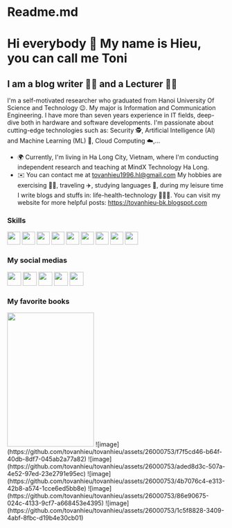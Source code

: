 # Readme.md
Hi everybody 👋 My name is Hieu, you can call me Toni
============================

I am a blog writer 👨‍💻 and a Lecturer 🧑‍🏫
----------------------------------
I'm a self-motivated researcher who graduated from Hanoi University Of Science and Technology 😉. My major is Information and Communication Engineering. I have more than seven years experience in IT fields, deep-dive both in hardware and software developments. I'm passionate about cutting-edge technologies such as: Security 🕵️, Artificial Intelligence (AI) and Machine Learning (ML) 🤖, Cloud Computing ☁️,...
* 🌍 Currently, I'm living in Ha Long City, Vietnam, where I'm conducting independent research and teaching at MindX Technology Ha Long.
* ✉️ You can contact me at [tovanhieu1996.hl@gmail.com](mailto:tovanhieu1996.hl@gmail.com)
My hobbies are exercising 🏃‍♂️, traveling ✈️, studying languages 📖, during my leisure time I write blogs and stuffs in: life-health-technology 🧑🏻‍💻.
You can visit my website for more helpful posts: https://tovanhieu-bk.blogspot.com
### Skills
<p align="left">
<img src="https://upload.wikimedia.org/wikipedia/commons/thumb/c/c3/Python-logo-notext.svg/1869px-Python-logo-notext.svg.png" width="30px" height="30px" alt="">
<img src="https://cdn.icon-icons.com/icons2/2415/PNG/512/java_original_wordmark_logo_icon_146459.png" width="30px" height="30px" alt="">
<img src="https://cdn-icons-png.flaticon.com/512/6132/6132222.png" width="30px" height="30px" alt="">
<img src="https://cdn.iconscout.com/icon/free/png-256/free-javascript-2038874-1720087.png"  width="30px" height="30px" alt="">
<img src="https://cdn-icons-png.flaticon.com/512/919/919827.png" width="30px" height="30px" alt="">
<img src="https://cdn-icons-png.flaticon.com/512/919/919826.png" width="30px" height="30px" alt="">
<img src="https://uxwing.com/wp-content/themes/uxwing/download/brands-and-social-media/kubernetes-icon.png" width="30px" height="30px" alt="">
<img src="https://encrypted-tbn0.gstatic.com/images?q=tbn:ANd9GcQc7KjHTXcgfW6r9P_Q3xsgbSdC-RewQObGtQ&usqp=CAU" width="30px" height="30px" alt="">
<img src="https://icons.veryicon.com/png/o/miscellaneous/color-work-icon/blockchain-2.png" width="30px" height="30px" alt="">  
</p>

### My social medias
<p align="left"><a href="https://www.linkedin.com/in/tô-văn-hiệu-8b566a130/" target="_blank" rel="noreferrer"><img src="https://raw.githubusercontent.com/danielcranney/readme-generator/main/public/icons/socials/linkedin.svg" width="32" height="32" /></a>
<a href="https://www.facebook.com/profile.php?id=100010855276896" target="_blank" rel="noreferrer"><img src="https://upload.wikimedia.org/wikipedia/commons/thumb/b/b8/2021_Facebook_icon.svg/2048px-2021_Facebook_icon.svg.png" width="32" height="32" /></a> 
<a href="https://www.youtube.com/@hieutovan96" target="_blank" rel="noreferrer"><img src="https://raw.githubusercontent.com/danielcranney/readme-generator/main/public/icons/socials/youtube.svg" width="32" height="32" /></a>
<a href="http://www.instagram.com/hieutv96" target="_blank" rel="noreferrer"><img src="https://raw.githubusercontent.com/danielcranney/readme-generator/main/public/icons/socials/instagram.svg" width="32" height="32" /></a>
<a href="https://twitter.com/hieutv96" target="_blank" rel="noreferrer"><img src="https://png.pngtree.com/png-vector/20221018/ourmid/pngtree-twitter-social-media-round-icon-png-image_6315985.png" width="32" height="32" /></a></p>

### My favorite books
<img src="https://github.com/tovanhieu/tovanhieu/assets/26000753/f7f5cd46-b64f-40db-8df7-045ab2a77a82" width="200px" height="310px">
![image](https://github.com/tovanhieu/tovanhieu/assets/26000753/f7f5cd46-b64f-40db-8df7-045ab2a77a82)  ![image](https://github.com/tovanhieu/tovanhieu/assets/26000753/aded8d3c-507a-4e52-97ed-23e2791e95ec) ![image](https://github.com/tovanhieu/tovanhieu/assets/26000753/4b7076c4-e313-42b8-a574-1cce6ed5bb8e) ![image](https://github.com/tovanhieu/tovanhieu/assets/26000753/86e90675-024c-4133-9cf7-a668453e4395) ![image](https://github.com/tovanhieu/tovanhieu/assets/26000753/1c5f8828-3409-4abf-8fbc-d19b4e30cb01)





